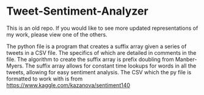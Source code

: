 # Tweet-Sentiment-Analyzer

This is an old repo. If you would like to see more updated representations of my work, please view one of the others.

The python file is a program that creates a suffix array given a series of tweets in a CSV file. The specifics of which are detailed in comments in the file. The algorithm to create the suffix array is prefix doubling from Manber-Myers. The suffix array allows for constant time lookups for words in all the tweets, allowing for easy sentiment analysis. The CSV which the py file is formatted to work with is from https://www.kaggle.com/kazanova/sentiment140
